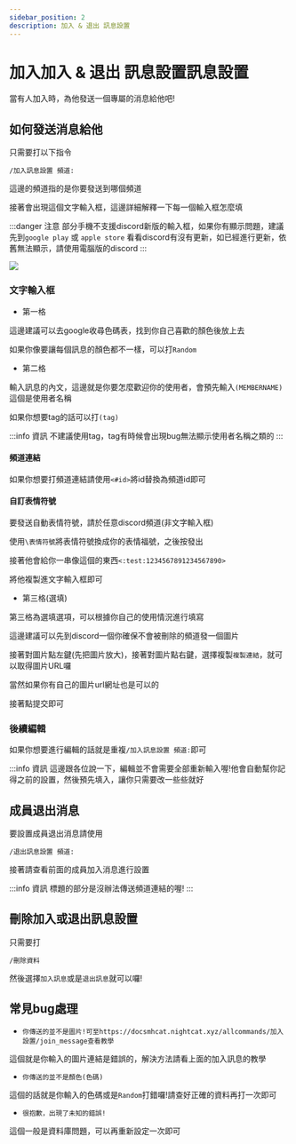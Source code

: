 ```yaml
---
sidebar_position: 2
description: 加入 & 退出 訊息設置
---
```


# 加入加入 & 退出 訊息設置訊息設置

<head>
  <title>加入 & 退出 訊息設置</title>
</head>

當有人加入時，為他發送一個專屬的消息給他吧!

## 如何發送消息給他 

只需要打以下指令

```
/加入訊息設置 頻道:
```

這邊的頻道指的是你要發送到哪個頻道

接著會出現這個文字輸入框，這邊詳細解釋一下每一個輸入框怎麼填

:::danger 注意
部分手機不支援discord新版的輸入框，如果你有顯示問題，建議先到`google play` 或 `apple store` 看看discord有沒有更新，如已經進行更新，依舊無法顯示，請使用電腦版的discord
:::

![](https://media.discordapp.net/attachments/991337796960784424/1080864782049095680/image.png)

### 文字輸入框

* 第一格

這邊建議可以去google收尋色碼表，找到你自己喜歡的顏色後放上去

如果你像要讓每個訊息的顏色都不一樣，可以打`Random`

* 第二格

輸入訊息的內文，這邊就是你要怎麼歡迎你的使用者，會預先輸入`(MEMBERNAME)`這個是使用者名稱

如果你想要tag的話可以打`(tag)`

:::info 資訊
不建議使用tag，tag有時候會出現bug無法顯示使用者名稱之類的
:::

#### 頻道連結

如果你想要打頻道連結請使用`<#id>`將id替換為頻道id即可

#### 自訂表情符號

要發送自動表情符號，請於任意discord頻道(非文字輸入框)

使用`\表情符號`將表情符號換成你的表情福號，之後按發出

接著他會給你一串像這個的東西`<:test:1234567891234567890>`

將他複製進文字輸入框即可

* 第三格(選填)

第三格為選填選項，可以根據你自己的使用情況進行填寫

這邊建議可以先到discord一個你確保不會被刪除的頻道發一個圖片

接著對圖片點左鍵(先把圖片放大)，接著對圖片點右鍵，選擇複製`複製連結`，就可以取得圖片URL囉

當然如果你有自己的圖片url網址也是可以的

接著點提交即可

### 後續編輯

如果你想要進行編輯的話就是重複`/加入訊息設置 頻道:`即可

:::info 資訊
這邊跟各位說一下，編輯並不會需要全部重新輸入喔!他會自動幫你記得之前的設置，然後預先填入，讓你只需要改一些些就好

## 成員退出消息

要設置成員退出消息請使用

```
/退出訊息設置 頻道:
```

接著請查看前面的成員加入消息進行設置

:::info 資訊
標題的部分是沒辦法傳送頻道連結的喔!
:::

## 刪除加入或退出訊息設置

只需要打

```
/刪除資料
```

然後選擇`加入訊息`或是`退出訊息`就可以囉!

## 常見bug處理

* `你傳送的並不是圖片!可至https://docsmhcat.nightcat.xyz/allcommands/加入設置/join_message查看教學`

這個就是你輸入的圖片連結是錯誤的，解決方法請看上面的加入訊息的教學

* `你傳送的並不是顏色(色碼)`

這個的話就是你輸入的色碼或是`Random`打錯囉!請查好正確的資料再打一次即可

* `很抱歉，出現了未知的錯誤!`

這個一般是資料庫問題，可以再重新設定一次即可